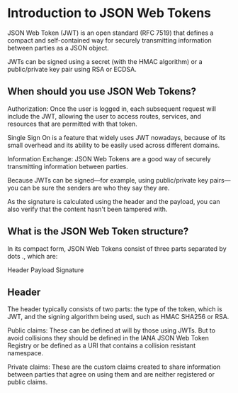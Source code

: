 
# Introduction to JSON Web Tokens

JSON Web Token (JWT) is an open standard (RFC 7519) that defines a compact and self-contained way for securely transmitting information between parties as a JSON object.

JWTs can be signed using a secret (with the HMAC algorithm) or a public/private key pair using RSA or ECDSA.

## When should you use JSON Web Tokens?

Authorization: Once the user is logged in, each subsequent request will include the JWT, allowing the user to access routes, services, and resources that are permitted with that token.

Single Sign On is a feature that widely uses JWT nowadays, because of its small overhead and its ability to be easily used across different domains.

Information Exchange: JSON Web Tokens are a good way of securely transmitting information between parties.

Because JWTs can be signed—for example, using public/private key pairs—you can be sure the senders are who they say they are.

As the signature is calculated using the header and the payload, you can also verify that the content hasn't been tampered with.
## What is the JSON Web Token structure?

In its compact form, JSON Web Tokens consist of three parts separated by dots ., which are:

Header
Payload
Signature

## Header

The header typically consists of two parts: the type of the token, which is JWT, and the signing algorithm being used, such as HMAC SHA256 or RSA.

Public claims: These can be defined at will by those using JWTs. But to avoid collisions they should be defined in the IANA JSON Web Token Registry or be defined as a URI that contains a collision resistant namespace.

Private claims: These are the custom claims created to share information between parties that agree on using them and are neither registered or public claims.
